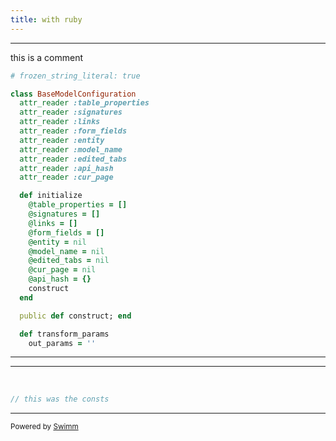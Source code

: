 ```yaml
---
title: with ruby
---
```

<SwmSnippet path="/demo.rb" line="1">

---

this is a comment

```ruby
# frozen_string_literal: true

class BaseModelConfiguration
  attr_reader :table_properties
  attr_reader :signatures
  attr_reader :links
  attr_reader :form_fields
  attr_reader :entity
  attr_reader :model_name
  attr_reader :edited_tabs
  attr_reader :api_hash
  attr_reader :cur_page

  def initialize
    @table_properties = []
    @signatures = []
    @links = []
    @form_fields = []
    @entity = nil
    @model_name = nil
    @edited_tabs = nil
    @cur_page = nil
    @api_hash = {}
    construct
  end

  public def construct; end

  def transform_params
    out_params = ''
```

---

</SwmSnippet>

<SwmSnippet path="/consts.ts" line="9" collapsed>

---

&nbsp;

```typescript
// this was the consts

```

---

</SwmSnippet>

<SwmMeta repo-id="Z2l0aHViJTNBJTNBdDElM0ElM0FlcmFuLXN3aW1t" repo-name="t1"><sup>Powered by [Swimm](http://localhost:5000/)</sup></SwmMeta>
